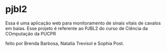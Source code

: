 # pjbl2

Essa é uma aplicação web para monitoramento de sinais vitais de cavalos em baias. Esse projeto é referente ao PJBL2 do curso de Ciência da COmputação da PUCPR

feito por Brenda Barbosa, Natalia Trevisol e Sophia Post.
